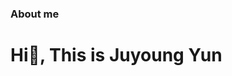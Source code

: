 ### About me

<h1 align="left">Hi👋, This is Juyoung Yun</h1>
<h3 align="left></h3>




![Anurag's GitHub stats](https://github-readme-stats.vercel.app/api?username=juyoung07&show_icons=true&theme=github_dark)

<!---
juyoung07/juyoung07 is a ✨ special ✨ repository because its `README.md` (this file) appears on your GitHub profile.
You can click the Preview link to take a look at your changes.
--->
